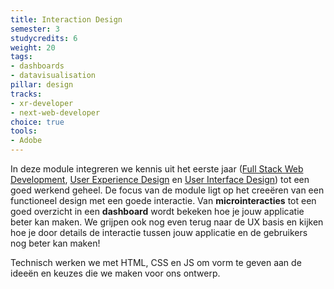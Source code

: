 ```yaml
---
title: Interaction Design
semester: 3
studycredits: 6
weight: 20
tags: 
- dashboards
- datavisualisation
pillar: design
tracks:
- xr-developer
- next-web-developer
choice: true
tools:
- Adobe
---
```

In deze module integreren we kennis uit het eerste jaar ([Full Stack Web Development](/programma/full-stack-web-development), [User Experience Design](/programma/user-experience-design/) en [User Interface Design](/programma/user-interface-design/)) tot een goed werkend geheel. De focus van de module ligt op het creeëren van een functioneel design met een goede interactie. Van **microinteracties** tot een goed overzicht in een **dashboard** wordt bekeken hoe je jouw applicatie beter kan maken. We grijpen ook nog even terug naar de UX basis en kijken hoe je door details de interactie tussen jouw applicatie en de gebruikers nog beter kan maken!

Technisch werken we met HTML, CSS en JS om vorm te geven aan de ideeën en keuzes die we maken voor ons ontwerp.